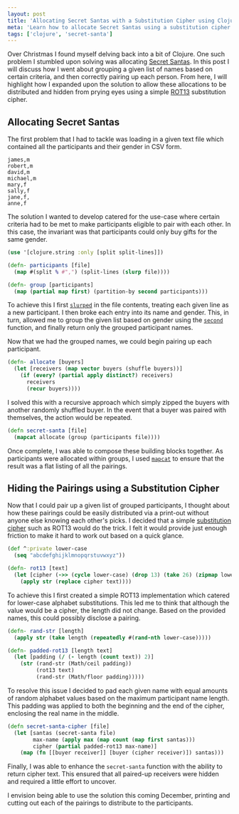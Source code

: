 ```yaml
---
layout: post
title: 'Allocating Secret Santas with a Substitution Cipher using Clojure'
meta: 'Learn how to allocate Secret Santas using a substitution cipher in Clojure. Discover a step-by-step guide to grouping participants and concealing pairings with ROT13 for a secure and fun gift exchange.'
tags: ['clojure', 'secret-santa']
---
```


Over Christmas I found myself delving back into a bit of Clojure.
One such problem I stumbled upon solving was allocating [Secret Santas](https://en.wikipedia.org/wiki/Secret_Santa).
In this post I will discuss how I went about grouping a given list of names based on certain criteria, and then correctly pairing up each person.
From here, I will highlight how I expanded upon the solution to allow these allocations to be distributed and hidden from prying eyes using a simple [ROT13](https://en.wikipedia.org/wiki/ROT13) substitution cipher.

<!--more-->

## Allocating Secret Santas

The first problem that I had to tackle was loading in a given text file which contained all the participants and their gender in CSV form.

```
james,m
robert,m
david,m
michael,m
mary,f
sally,f
jane,f,
anne,f
```

The solution I wanted to develop catered for the use-case where certain criteria had to be met to make participants eligible to pair with each other.
In this case, the invariant was that participants could only buy gifts for the same gender.

```clojure
(use '[clojure.string :only [split split-lines]])

(defn- participants [file]
  (map #(split % #",") (split-lines (slurp file))))

(defn- group [participants]
  (map (partial map first) (partition-by second participants)))
```

To achieve this I first [`slurped`](https://clojuredocs.org/clojure.core/slurp) in the file contents, treating each given line as a new participant.
I then broke each entry into its name and gender.
This, in turn, allowed me to group the given list based on gender using the [`second`](https://clojuredocs.org/clojure.core/second) function, and finally return only the grouped participant names.

Now that we had the grouped names, we could begin pairing up each participant.

```clojure
(defn- allocate [buyers]
  (let [receivers (map vector buyers (shuffle buyers))]
    (if (every? (partial apply distinct?) receivers)
      receivers
      (recur buyers))))
```

I solved this with a recursive approach which simply zipped the buyers with another randomly shuffled buyer.
In the event that a buyer was paired with themselves, the action would be repeated.

```clojure
(defn secret-santa [file]
  (mapcat allocate (group (participants file))))
```

Once complete, I was able to compose these building blocks together.
As participants were allocated within groups, I used [`mapcat`](https://clojuredocs.org/clojure.core/mapcat) to ensure that the result was a flat listing of all the pairings.

## Hiding the Pairings using a Substitution Cipher

Now that I could pair up a given list of grouped participants, I thought about how these pairings could be easily distributed via a print-out without anyone else knowing each other's picks.
I decided that a simple [substitution cipher](https://en.wikipedia.org/wiki/Substitution_cipher) such as ROT13 would do the trick.
I felt it would provide just enough friction to make it hard to work out based on a quick glance.

```clojure
(def ^:private lower-case
  (seq "abcdefghijklmnopqrstuvwxyz"))

(defn- rot13 [text]
  (let [cipher (->> (cycle lower-case) (drop 13) (take 26) (zipmap lower-case))]
    (apply str (replace cipher text))))
```

To achieve this I first created a simple ROT13 implementation which catered for lower-case alphabet substitutions.
This led me to think that although the value would be a cipher, the length did not change.
Based on the provided names, this could possibly disclose a pairing.

```clojure
(defn- rand-str [length]
  (apply str (take length (repeatedly #(rand-nth lower-case)))))

(defn- padded-rot13 [length text]
  (let [padding (/ (- length (count text)) 2)]
    (str (rand-str (Math/ceil padding))
         (rot13 text)
         (rand-str (Math/floor padding)))))
```

To resolve this issue I decided to pad each given name with equal amounts of random alphabet values based on the maximum participant name length.
This padding was applied to both the beginning and the end of the cipher, enclosing the real name in the middle.

```clojure
(defn secret-santa-cipher [file]
  (let [santas (secret-santa file)
        max-name (apply max (map count (map first santas)))
        cipher (partial padded-rot13 max-name)]
    (map (fn [[buyer receiver]] [buyer (cipher receiver)]) santas)))
```

Finally, I was able to enhance the `secret-santa` function with the ability to return cipher text.
This ensured that all paired-up receivers were hidden and required a little effort to uncover.

I envision being able to use the solution this coming December, printing and cutting out each of the pairings to distribute to the participants.
